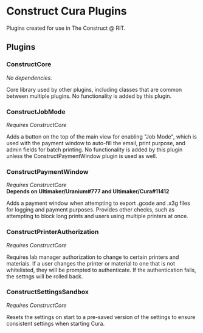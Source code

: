 # Construct Cura Plugins
Plugins created for use in The Construct @ RIT.

## Plugins
### ConstructCore
*No dependencies.*

Core library used by other plugins, including classes that
are common between multiple plugins. No functionality is
added by this plugin.

### ConstructJobMode
*Requires ConstructCore*

Adds a button on the top of the main view for enabling "Job Mode",
which is used with the payment window to auto-fill the email,
print purpose, and admin fields for batch printing. No functionality
is added by this plugin unless the ConstructPaymentWindow plugin
is used as well.

### ConstructPaymentWindow
*Requires ConstructCore*<br>
**Depends on Ultimaker/Uranium#777 and Ultimaker/Cura#11412**

Adds a payment window when attempting to export .gcode and .x3g
files for logging and payment purposes. Provides other checks, such
as attempting to block long prints and users using multiple printers
at once.

### ConstructPrinterAuthorization
*Requires ConstructCore*

Requires lab manager authorization to change to certain printers
and materials. If a user changes the printer or material to one
that is not whitelisted, they will be prompted to authenticate. If
the authentication fails, the settngs will be rolled back.

### ConstructSettingsSandbox
*Requires ConstructCore*

Resets the settings on start to a pre-saved version of the settings
to ensure consistent settings when starting Cura.